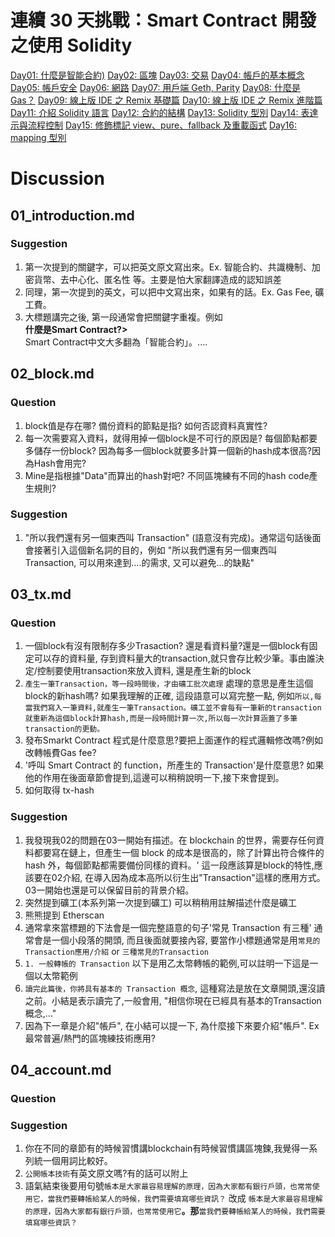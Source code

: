 # 連續 30 天挑戰：Smart Contract 開發之使用 Solidity

[Day01: 什麼是智能合約)](https://ithelp.ithome.com.tw/articles/10200395)
[Day02: 區塊](https://ithelp.ithome.com.tw/articles/10200528)
[Day03: 交易](https://ithelp.ithome.com.tw/articles/10200654)
[Day04: 帳戶的基本概念](https://ithelp.ithome.com.tw/articles/10200900)
[Day05: 帳戶安全](https://ithelp.ithome.com.tw/articles/10200992)
[Day06: 網路](https://ithelp.ithome.com.tw/articles/10201207)
[Day07: 用戶端 Geth, Parity](https://ithelp.ithome.com.tw/articles/10201364)
[Day08: 什麼是 Gas？](https://ithelp.ithome.com.tw/articles/10201462)
[Day09: 線上版 IDE 之 Remix 基礎篇](https://ithelp.ithome.com.tw/articles/10201750)
[Day10: 線上版 IDE 之 Remix 進階篇](https://ithelp.ithome.com.tw/articles/10202347)
[Day11: 介紹 Solidity 語言](https://ithelp.ithome.com.tw/articles/10202884)
[Day12: 合約的結構](https://ithelp.ithome.com.tw/articles/10203280)
[Day13: Solidity 型別](https://ithelp.ithome.com.tw/articles/10203495)
[Day14: 表達示與流程控制](https://ithelp.ithome.com.tw/articles/10203645)
[Day15: 修飾標記 view、pure、fallback 及重載函式](https://ithelp.ithome.com.tw/articles/10204079)
[Day16: mapping 型別](https://ithelp.ithome.com.tw/articles/10204297)


# Discussion
## 01_introduction.md
### Suggestion
1. 第一次提到的關鍵字，可以把英文原文寫出來。Ex.  智能合約、共識機制、加密貨幣、去中心化、匿名性 等。主要是怕大家翻譯造成的認知誤差
1. 同理，第一次提到的英文，可以把中文寫出來，如果有的話。Ex. Gas Fee, 礦工費。
1. 大標題講完之後, 第一段通常會把關鍵字重複。例如 
 </br><b>什麼是Smart Contract?></b></br>
 Smart Contract中文大多翻為「智能合約」。....

## 02_block.md
### Question
1. block值是存在哪? 備份資料的節點是指? 如何否認資料真實性?
1. 每一次需要寫入資料，就得用掉一個block是不可行的原因是? 每個節點都要多儲存一份block? 因為每多一個block就要多計算一個新的hash成本很高?因為Hash會用完?
1. Mine是指根據"Data"而算出的hash對吧? 不同區塊練有不同的hash code產生規則?
### Suggestion
1. "所以我們還有另一個東西叫 Transaction" (語意沒有完成)。通常這句話後面會接著引入這個新名詞的目的，例如 "所以我們還有另一個東西叫Transaction, 可以用來達到....的需求, 又可以避免...的缺點"

## 03_tx.md
### Question
1. 一個block有沒有限制存多少Trasaction? 還是看資料量?還是一個block有固定可以存的資料量, 存到資料量大的transaction,就只會存比較少筆。事由誰決定/控制要使用transaction來放入資料, 還是產生新的block
1. `產生一筆Transaction，等一段時間後，才由礦工批次處理` 處理的意思是產生這個block的新hash嗎? 如果我理解的正確, 這段語意可以寫完整一點, 例如`所以,每當我們寫入一筆資料,就產生一筆Transaction。礦工並不會每有一筆新的transaction就重新為這個block計算hash,而是一段時間計算一次,所以每一次計算涵蓋了多筆transaction的更動。`
1. 發布Smarkt Contract 程式是什麼意思?要把上面運作的程式邏輯修改嗎?例如改轉帳費Gas fee?
1. '呼叫 Smart Contract 的 function，所產生的 Transaction'是什麼意思? 如果他的作用在後面章節會提到,這邊可以稍稍說明一下,接下來會提到。
1. 如何取得 tx-hash 
### Suggestion
1. 我發現我02的問題在03一開始有描述。在 blockchain 的世界，需要存任何資料都要寫在鏈上，但產生一個 block 的成本是很高的，除了計算出符合條件的 hash 外，每個節點都需要備份同樣的資料。' 這一段應該算是block的特性,應該要在02介紹, 在導入因為成本高所以衍生出"Transaction"這樣的應用方式。 03一開始也還是可以保留目前的背景介紹。
1. 突然提到礦工(本系列第一次提到礦工) 可以稍稍用註解描述什麼是礦工
1. 熊熊提到 Etherscan
1. 通常拿來當標題的下法會是一個完整語意的句子'常見 Transaction 有三種' 通常會是一個小段落的開頭, 而且後面就要接內容, 要當作小標題通常是用`常見的Transaction應用/介紹` or `三種常見的Transaction`
1. `1. 一般轉帳的 Transaction` 以下是用乙太幣轉帳的範例,可以註明一下這是一個以太幣範例
1. `讀完此篇後，你將具有基本的 Transaction 概念`, 這種寫法是放在文章開頭,還沒讀之前。小結是表示讀完了,一般會用, "相信你現在已經具有基本的Transaction概念,..." 
1. 因為下一章是介紹"帳戶", 在小結可以提一下, 為什麼接下來要介紹"帳戶". Ex 最常普遍/熱門的區塊練技術應用?

## 04_account.md
### Question

### Suggestion
1. 你在不同的章節有的時候習慣講blockchain有時候習慣講區塊鍊,我覺得一系列統一個用詞比較好。
1. `公開帳本技術`有英文原文嗎?有的話可以附上
1. 語氣結束後要用句號`帳本是大家最容易理解的原理，因為大家都有銀行戶頭，也常常使用它，當我們要轉帳給某人的時候，我們需要填寫哪些資訊？`
改成 `帳本是大家最容易理解的原理，因為大家都有銀行戶頭，也常常使用它`<b>。那</b>`當我們要轉帳給某人的時候，我們需要填寫哪些資訊？`

